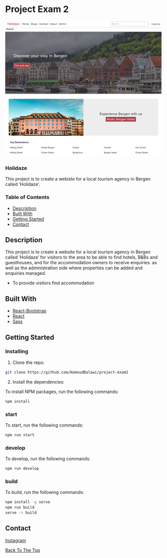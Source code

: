 # Project Exam 2

![](src/images/holidaze-image.jpg)

### Holidaze

This project is to create a webiste for a local tourism agency in Bergen called ‘Holidaze’.

### Table of Contents

- [Description](#description)
- [Built With](#built-with)
- [Getting Started](#getting-started)
- [Contact](#contact)

## Description

This project is to create a website for a local tourism agency in Bergen called ‘Holidaze’ for visitors to the area to be able to find hotels, B&Bs and guesthouses, and for the accommodation owners to receive enquiries. as well as the administration side where properties can be added and enquiries managed.

- To provide visitors find accommodation

## Built With

- [React-Bootstrap](https://react-bootstrap.github.io/)
- [React](https://reactjs.org)
- [Sass](https://sass-lang.com/)

## Getting Started

### Installing

1. Clone the repo:

```bash
git clone https://github.com/HamoudBalawi/project-exam2
```

2. Install the dependencies:

To install NPM packages, run the following commands:

```bash
npm install
```

### start

To start, run the following commands:

```bash
npm run start
```

### develop

To develop, run the following commands:

```bash
npm run develop
```

### build

To build, run the following commands:

```bash
npm install -g serve
npm run build
serve -s build
```

## Contact

[Instagram](https://www.instagram.com/hamoud_balawi/)

[Back To The Top](#eco-shoe)
